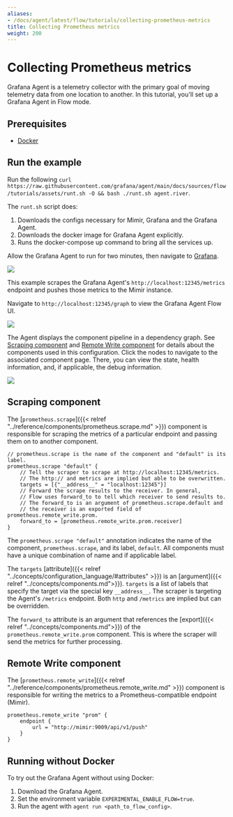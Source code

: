 ```yaml
---
aliases:
- /docs/agent/latest/flow/tutorials/collecting-prometheus-metrics
title: Collecting Prometheus metrics
weight: 200
---
```


# Collecting Prometheus metrics

Grafana Agent is a telemetry collector with the primary goal of moving telemetry data from one location to another. In this tutorial, you'll set up a Grafana Agent in Flow mode.

## Prerequisites

* [Docker](https://www.docker.com/products/docker-desktop)

## Run the example

Run the following `curl https://raw.githubusercontent.com/grafana/agent/main/docs/sources/flow/tutorials/assets/runt.sh -O && bash ./runt.sh agent.river`. 

The `runt.sh` script does:

1. Downloads the configs necessary for Mimir, Grafana and the Grafana Agent.
2. Downloads the docker image for Grafana Agent explicitly.
3. Runs the docker-compose up command to bring all the services up.

Allow the Grafana Agent to run for two minutes, then navigate to [Grafana](http://localhost:3000/explore?orgId=1&left=%5B%22now-1h%22,%22now%22,%22Mimir%22,%7B%22refId%22:%22A%22,%22instant%22:true,%22range%22:true,%22exemplar%22:true,%22expr%22:%22agent_build_info%7B%7D%22%7D%5D).

![](../assets/agent_build_info.png)

This example scrapes the Grafana Agent's `http://localhost:12345/metrics` endpoint and pushes those metrics to the Mimir instance.

Navigate to `http://localhost:12345/graph` to view the Grafana Agent Flow UI.

![](../assets/graph.png)

The Agent displays the component pipeline in a dependency graph.  See [Scraping component](#scraping-component) and [Remote Write component](#remote-write-component) for details about the components used in this configuration.
Click the nodes to navigate to the associated component page. There, you can view the state, health information, and, if applicable, the debug information.

![](../assets/comp_info.png)

## Scraping component

The [`prometheus.scrape`]({{< relref "../reference/components/prometheus.scrape.md" >}}) component is responsible for scraping the metrics of a particular endpoint and passing them on to another component.

```river
// prometheus.scrape is the name of the component and "default" is its label.
prometheus.scrape "default" {
    // Tell the scraper to scrape at http://localhost:12345/metrics.
    // The http:// and metrics are implied but able to be overwritten.
    targets = [{"__address__" = "localhost:12345"}]
    // Forward the scrape results to the receiver. In general,
    // Flow uses forward_to to tell which receiver to send results to.
    // The forward_to is an argument of prometheus.scrape.default and
    // the receiver is an exported field of prometheus.remote_write.prom.
    forward_to = [prometheus.remote_write.prom.receiver]
}
```

The `prometheus.scrape "default"` annotation indicates the name of the component, `prometheus.scrape`, and its label, `default`. All components must have a unique combination of name and if applicable label.

The `targets` [attribute]({{< relref "../concepts/configuration_language/#attributes" >}}) is an [argument]({{< relref "../concepts/components.md">}}). `targets` is a list of labels that specify the target via the special key `__address__`. The scraper is targeting the Agent's `/metrics` endpoint. Both `http` and `/metrics` are implied but can be overridden.

The `forward_to` attribute is an argument that references the [export]({{< relref "../concepts/components.md">}}) of the `prometheus.remote_write.prom` component. This is where the scraper will send the metrics for further processing.

## Remote Write component

The [`prometheus.remote_write`]({{< relref "../reference/components/prometheus.remote_write.md" >}}) component is responsible for writing the metrics to a Prometheus-compatible endpoint (Mimir).

```river
prometheus.remote_write "prom" {
    endpoint {
        url = "http://mimir:9009/api/v1/push"
    }
}
```

## Running without Docker

To try out the Grafana Agent without using Docker:
1. Download the Grafana Agent.
1. Set the environment variable `EXPERIMENTAL_ENABLE_FLOW=true`.
1. Run the agent with `agent run <path_to_flow_config>`.
